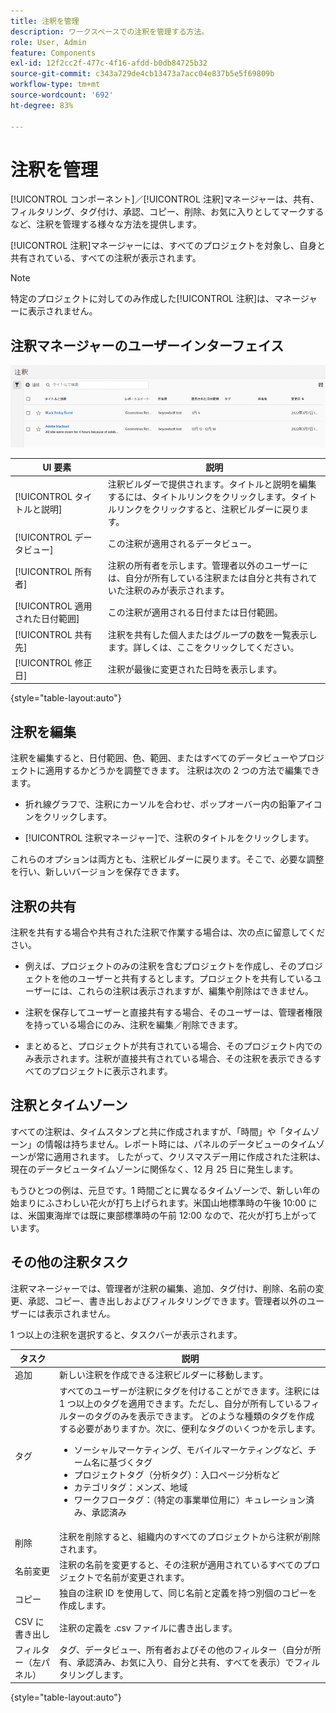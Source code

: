 ```yaml
---
title: 注釈を管理
description: ワークスペースでの注釈を管理する方法。
role: User, Admin
feature: Components
exl-id: 12f2cc2f-477c-4f16-afdd-b0db84725b32
source-git-commit: c343a729de4cb13473a7acc04e837b5e5f69809b
workflow-type: tm+mt
source-wordcount: '692'
ht-degree: 83%

---
```


# 注釈を管理

[!UICONTROL コンポーネント]／[!UICONTROL 注釈]マネージャーは、共有、フィルタリング、タグ付け、承認、コピー、削除、お気に入りとしてマークするなど、注釈を管理する様々な方法を提供します。

[!UICONTROL 注釈]マネージャーには、すべてのプロジェクトを対象し、自身と共有されている、すべての注釈が表示されます。

>[!NOTE]
>
>特定のプロジェクトに対してのみ作成した[!UICONTROL 注釈]は、マネージャーに表示されません。

## 注釈マネージャーのユーザーインターフェイス

![次の節で説明する注釈オプション（共有、タグ付け、コピーなど）。](assets/annotation-mgr.png)

| UI 要素 | 説明 |
| --- | --- | 
| [!UICONTROL タイトルと説明] | 注釈ビルダーで提供されます。タイトルと説明を編集するには、タイトルリンクをクリックします。タイトルリンクをクリックすると、注釈ビルダーに戻ります。 |
| [!UICONTROL データビュー] | この注釈が適用されるデータビュー。 |
| [!UICONTROL 所有者] | 注釈の所有者を示します。管理者以外のユーザーには、自分が所有している注釈または自分と共有されていた注釈のみが表示されます。 |
| [!UICONTROL 適用された日付範囲] | この注釈が適用される日付または日付範囲。 |
| [!UICONTROL 共有先] | 注釈を共有した個人またはグループの数を一覧表示します。詳しくは、ここをクリックしてください。 |
| [!UICONTROL 修正日] | 注釈が最後に変更された日時を表示します。 |

{style="table-layout:auto"}

## 注釈を編集

注釈を編集すると、日付範囲、色、範囲、またはすべてのデータビューやプロジェクトに適用するかどうかを調整できます。 注釈は次の 2 つの方法で編集できます。

* 折れ線グラフで、注釈にカーソルを合わせ、ポップオーバー内の鉛筆アイコンをクリックします。

* [!UICONTROL 注釈マネージャー]で、注釈のタイトルをクリックします。

これらのオプションは両方とも、注釈ビルダーに戻ります。そこで、必要な調整を行い、新しいバージョンを保存できます。

## 注釈の共有

注釈を共有する場合や共有された注釈で作業する場合は、次の点に留意してください。

* 例えば、プロジェクトのみの注釈を含むプロジェクトを作成し、そのプロジェクトを他のユーザーと共有するとします。プロジェクトを共有しているユーザーには、これらの注釈は表示されますが、編集や削除はできません。

* 注釈を保存してユーザーと直接共有する場合、そのユーザーは、管理者権限を持っている場合にのみ、注釈を編集／削除できます。

* まとめると、プロジェクトが共有されている場合、そのプロジェクト内でのみ表示されます。注釈が直接共有されている場合、その注釈を表示できるすべてのプロジェクトに表示されます。

## 注釈とタイムゾーン

すべての注釈は、タイムスタンプと共に作成されますが、「時間」や「タイムゾーン」の情報は持ちません。レポート時には、パネルのデータビューのタイムゾーンが常に適用されます。 したがって、クリスマスデー用に作成された注釈は、現在のデータビュータイムゾーンに関係なく、12 月 25 日に発生します。

もうひとつの例は、元旦です。1 時間ごとに異なるタイムゾーンで、新しい年の始まりにふさわしい花火が打ち上げられます。米国山地標準時の午後 10:00 には、米国東海岸では既に東部標準時の午前 12:00 なので、花火が打ち上がっています。

## その他の注釈タスク

注釈マネージャーでは、管理者が注釈の編集、追加、タグ付け、削除、名前の変更、承認、コピー、書き出しおよびフィルタリングできます。管理者以外のユーザーには表示されません。

1 つ以上の注釈を選択すると、タスクバーが表示されます。

| タスク | 説明 |
| --- | --- |
| 追加 | 新しい注釈を作成できる注釈ビルダーに移動します。 |
| タグ | すべてのユーザーが注釈にタグを付けることができます。注釈には 1 つ以上のタグを適用できます。ただし、自分が所有しているフィルターのタグのみを表示できます。 どのような種類のタグを作成する必要がありますか。次に、便利なタグのいくつかを示します。<ul><li>ソーシャルマーケティング、モバイルマーケティングなど、チーム名に基づくタグ</li><li>プロジェクトタグ（分析タグ）：入口ページ分析など</li><li>カテゴリタグ：メンズ、地域</li><li>ワークフロータグ：（特定の事業単位用に）キュレーション済み、承認済み</li></ul> |
| 削除 | 注釈を削除すると、組織内のすべてのプロジェクトから注釈が削除されます。 |
| 名前変更 | 注釈の名前を変更すると、その注釈が適用されているすべてのプロジェクトで名前が変更されます。 |
| コピー | 独自の注釈 ID を使用して、同じ名前と定義を持つ別個のコピーを作成します。 |
| CSV に書き出し | 注釈の定義を .csv ファイルに書き出します。 |
| フィルター（左パネル） | タグ、データビュー、所有者およびその他のフィルター（自分が所有、承認済み、お気に入り、自分と共有、すべてを表示）でフィルタリングします。 |

{style="table-layout:auto"}
